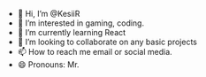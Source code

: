- 👋 Hi, I’m @KesiiR
- 👀 I’m interested in gaming, coding. 
- 🌱 I’m currently learning React
- 💞️ I’m looking to collaborate on any basic projects
- 📫 How to reach me email or social media. 
- 😄 Pronouns: Mr. 


<!---
KesiiR/KesiiR is a ✨ special ✨ repository because its `README.md` (this file) appears on your GitHub profile.
You can click the Preview link to take a look at your changes.
--->
